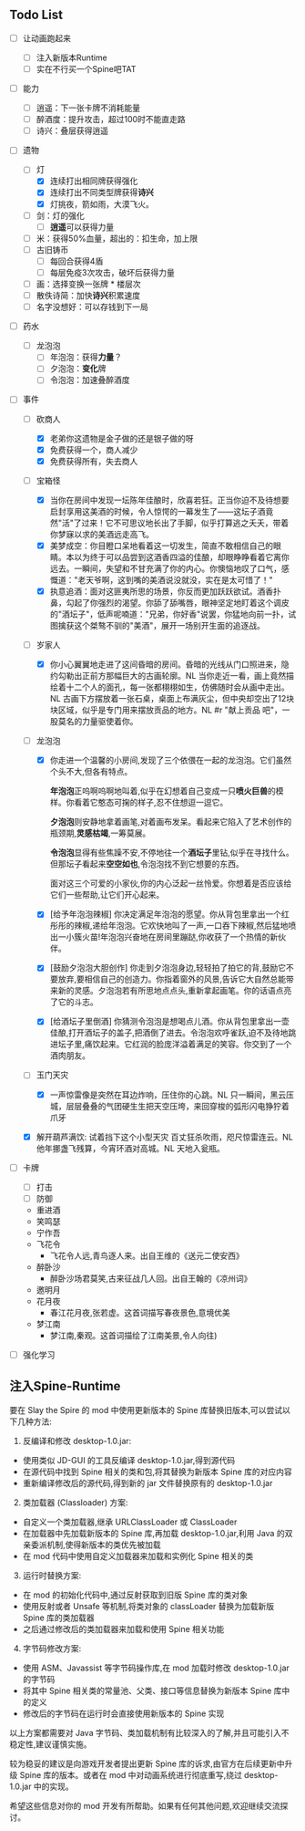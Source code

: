 ## Todo List
- [ ] 让动画跑起来
    - [ ] 注入新版本Runtime
    - [ ] 实在不行买一个Spine吧TAT

- [ ] 能力
    - [ ] 逍遥：下一张卡牌不消耗能量
    - [ ] 醉酒度：提升攻击，超过100时不能直走路
    - [ ] 诗兴：叠层获得逍遥

- [ ] 遗物
    - [ ] 灯
      - [X] 连续打出相同牌获得强化
      - [X] 连续打出不同类型牌获得**诗兴**
      - [X] 灯挑夜，箭如雨，大漠飞火。
    - [ ] 剑：灯的强化
      - [ ] **逍遥**可以获得力量
    - [ ] 米：获得50%血量，超出的：扣生命，加上限
    - [ ] 古旧铸币
      - [ ] 每回合获得4盾
      - [ ] 每层免疫3次攻击，破坏后获得力量
    - [ ] 画：选择变换一张牌 * 楼层次
    - [ ] 散佚诗简：加快**诗兴**积累速度
    - [ ] 名字没想好：可以存钱到下一局

- [ ] 药水

    - [ ] 龙泡泡
      - [ ] 年泡泡：获得**力量**？
      - [ ] 夕泡泡：**变化**牌
      - [ ] 令泡泡：加速叠醉酒度

- [ ] 事件
    - [ ] 砍商人

      - [x] 老弟你这遗物是金子做的还是银子做的呀
      - [x] 免费获得一个，商人减少
      - [x] 免费获得所有，失去商人

    - [ ] 宝箱怪

      - [x] 当你在房间中发现一坛陈年佳酿时，欣喜若狂。正当你迫不及待想要启封享用这美酒的时候，令人惊愕的一幕发生了——这坛子酒竟然"活"了过来！它不可思议地长出了手脚，似乎打算逃之夭夭，带着你梦寐以求的美酒远走高飞。
      - [x] 美梦成空：你目瞪口呆地看着这一切发生，简直不敢相信自己的眼睛。本以为终于可以品尝到这酒香四溢的佳酿，却眼睁睁看着它离你远去。一瞬间，失望和不甘充满了你的内心。你懊恼地叹了口气，感慨道："老天爷啊，这到嘴的美酒说没就没，实在是太可惜了！"
      - [x] 执意追酒：面对这匪夷所思的场景，你反而更加跃跃欲试。酒香扑鼻，勾起了你强烈的渴望。你舔了舔嘴唇，眼神坚定地盯着这个调皮的"酒坛子"，低声呢喃道："兄弟，你好香"说罢，你猛地向前一扑，试图擒获这个桀骜不驯的"美酒"，展开一场别开生面的追逐战。

    - [ ] 岁家人

      - [x] 你小心翼翼地走进了这间昏暗的房间。昏暗的光线从门口照进来，隐约勾勒出正前方那幅巨大的古画轮廓。NL 当你走近一看，画上竟然描绘着十二个人的面孔，每一张都栩栩如生，仿佛随时会从画中走出。NL 古画下方摆放着一张石桌，桌面上布满灰尘，但中央却空出了12块块区域，似乎是专门用来摆放贡品的地方。NL #r "献上贡品 吧"，一股莫名的力量驱使着你。

    - [ ] 龙泡泡

      - [x] 你走进一个温馨的小房间,发现了三个依偎在一起的龙泡泡。它们虽然个头不大,但各有特点。

        **年泡泡**正呜啊呜啊地叫着,似乎在幻想着自己变成一只**喷火巨兽**的模样。你看着它憨态可掬的样子,忍不住想逗一逗它。

        **夕泡泡**则安静地拿着画笔,对着画布发呆。看起来它陷入了艺术创作的瓶颈期,**灵感枯竭**,一筹莫展。

        **令泡泡**显得有些焦躁不安,不停地往一个**酒坛子**里钻,似乎在寻找什么。但那坛子看起来**空空如也**,令泡泡找不到它想要的东西。

        面对这三个可爱的小家伙,你的内心泛起一丝怜爱。你想着是否应该给它们一些帮助,让它们开心起来。

      - [x] [给予年泡泡辣椒] 你决定满足年泡泡的愿望。你从背包里拿出一个红彤彤的辣椒,递给年泡泡。它欢快地叫了一声,一口吞下辣椒,然后猛地喷出一小簇火苗!年泡泡兴奋地在房间里蹦跶,你收获了一个热情的新伙伴。

      - [x] [鼓励夕泡泡大胆创作] 你走到夕泡泡身边,轻轻拍了拍它的背,鼓励它不要放弃,要相信自己的创造力。你指着窗外的风景,告诉它大自然总能带来新的灵感。夕泡泡若有所思地点点头,重新拿起画笔。你的话语点亮了它的斗志。

      - [x] [给酒坛子里倒酒] 你猜测令泡泡是想喝点儿酒。你从背包里拿出一壶佳酿,打开酒坛子的盖子,把酒倒了进去。令泡泡欢呼雀跃,迫不及待地跳进坛子里,痛饮起来。它红润的脸庞洋溢着满足的笑容。你交到了一个酒肉朋友。

    - [ ] 玉门天灾

      - [x] 一声惊雷像是突然在耳边炸响，压住你的心跳。NL 只一瞬间，黑云压城，层层叠叠的气团硬生生把天空压垮，来回穿梭的弧形闪电狰狞着爪牙
    - [x] 解开葫芦满饮: 试着挡下这个小型天灾 百丈狂杀吹雨，咫尺惊雷连云。NL 他年挪盏飞残算，今宵环酒对高城。NL 天地入瓮瓶。

- [ ] 卡牌
    - [ ] 打击
    - [ ] 防御
    - 重进酒
    - 笑鸣瑟
    - 宁作吾
    - 飞花令
      - 飞花令人远,青鸟逐人来。出自王维的《送元二使安西》
    - 醉卧沙
      - 醉卧沙场君莫笑,古来征战几人回。出自王翰的《凉州词》
    - 邀明月
    - 花月夜
      - 春江花月夜,张若虚。这首词描写春夜景色,意境优美
    - 梦江南
      - 梦江南,秦观。这首词描绘了江南美景,令人向往)

- [ ] 强化学习

## 注入Spine-Runtime

要在 Slay the Spire 的 mod 中使用更新版本的 Spine 库替换旧版本,可以尝试以下几种方法:

1. 反编译和修改 desktop-1.0.jar:
- 使用类似 JD-GUI 的工具反编译 desktop-1.0.jar,得到源代码
- 在源代码中找到 Spine 相关的类和包,将其替换为新版本 Spine 库的对应内容
- 重新编译修改后的源代码,得到新的 jar 文件替换原有的 desktop-1.0.jar

2. 类加载器 (Classloader) 方案:
- 自定义一个类加载器,继承 URLClassLoader 或 ClassLoader
- 在加载器中先加载新版本的 Spine 库,再加载 desktop-1.0.jar,利用 Java 的双亲委派机制,使得新版本的类优先被加载
- 在 mod 代码中使用自定义加载器来加载和实例化 Spine 相关的类

3. 运行时替换方案:
- 在 mod 的初始化代码中,通过反射获取到旧版 Spine 库的类对象
- 使用反射或者 Unsafe 等机制,将类对象的 classLoader 替换为加载新版 Spine 库的类加载器
- 之后通过修改后的类加载器来加载和使用 Spine 相关功能

4. 字节码修改方案:
- 使用 ASM、Javassist 等字节码操作库,在 mod 加载时修改 desktop-1.0.jar 的字节码
- 将其中 Spine 相关类的常量池、父类、接口等信息替换为新版本 Spine 库中的定义
- 修改后的字节码在运行时会直接使用新版本的 Spine 实现

以上方案都需要对 Java 字节码、类加载机制有比较深入的了解,并且可能引入不稳定性,建议谨慎实施。

较为稳妥的建议是向游戏开发者提出更新 Spine 库的诉求,由官方在后续更新中升级 Spine 库的版本。或者在 mod 中对动画系统进行彻底重写,绕过 desktop-1.0.jar 中的实现。

希望这些信息对你的 mod 开发有所帮助。如果有任何其他问题,欢迎继续交流探讨。